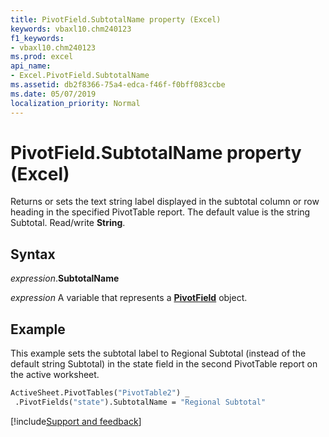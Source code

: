 ```yaml
---
title: PivotField.SubtotalName property (Excel)
keywords: vbaxl10.chm240123
f1_keywords:
- vbaxl10.chm240123
ms.prod: excel
api_name:
- Excel.PivotField.SubtotalName
ms.assetid: db2f8366-75a4-edca-f46f-f0bff083ccbe
ms.date: 05/07/2019
localization_priority: Normal
---
```



# PivotField.SubtotalName property (Excel)

Returns or sets the text string label displayed in the subtotal column or row heading in the specified PivotTable report. The default value is the string Subtotal. Read/write **String**.


## Syntax

_expression_.**SubtotalName**

_expression_ A variable that represents a **[PivotField](Excel.PivotField.md)** object.


## Example

This example sets the subtotal label to Regional Subtotal (instead of the default string Subtotal) in the state field in the second PivotTable report on the active worksheet.

```vb
ActiveSheet.PivotTables("PivotTable2") _ 
 .PivotFields("state").SubtotalName = "Regional Subtotal"
```




[!include[Support and feedback](~/includes/feedback-boilerplate.md)]